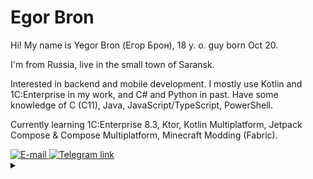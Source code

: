 # Egor Bron

Hi! My name is Yegor Bron (Егор Брон), 18 y. o. guy born Oct 20.

I'm from Russia, live in the small town of Saransk.

Interested in backend and mobile development. I mostly use Kotlin and 1C:Enterprise in my work, and C# and Python in past. Have some knowledge of C (C11), Java, JavaScript/TypeScript, PowerShell.

Currently learning 1C:Enterprise 8.3, Ktor, Kotlin Multiplatform, Jetpack Compose & Compose Multiplatform, Minecraft Modding (Fabric).

<a href="mailto:bron@blusutils.net">
<picture>
  <source media="(prefers-color-scheme: dark)" srcset="https://github.com/gauravghongde/social-icons/blob/master/SVG/White/Mail_ru_white.svg">
  <img alt="E-mail" src="https://github.com/gauravghongde/social-icons/blob/master/SVG/Black/Mail_ru_black.svg">
</picture>
</a>

<a href="https://t.me/egorbronn">
<picture>
  <source media="(prefers-color-scheme: dark)" srcset="https://github.com/gauravghongde/social-icons/blob/master/SVG/White/Telegram_white.svg">
  <img alt="Telegram link" src="https://github.com/gauravghongde/social-icons/blob/master/SVG/Black/Telegram_black.svg">
</picture>
</a>

<details><summary><i></i></summary>

<!--<details><summary>click to reveal</summary>-->

[![Skills - Languages](https://skillicons.dev/icons?i=kotlin,,cs,py,,js,ts,c,java,lua)](/)

[![Skills - Platforms](https://skillicons.dev/icons?i=git,github,dotnet,docker,bots,powershell,linux,Gradle,ktor)](/)

[![Skills - UI, markup, DBs](https://skillicons.dev/icons?i=md,html,css,less,latex,regex,,mongodb,sqlite,postgres,supabase)](/)

[![Skills - Editors](https://skillicons.dev/icons?i=idea,androidstudio,vscode,visualstudio,figma)](/) 

</details>
